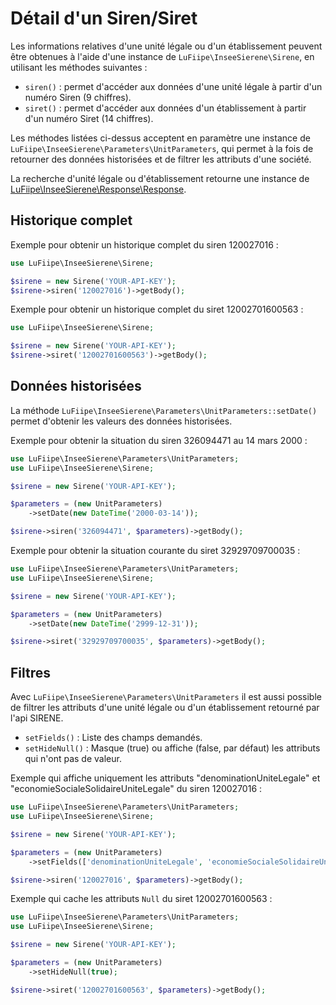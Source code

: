 # Détail d'un Siren/Siret

Les informations relatives d'une unité légale ou d'un établissement peuvent être obtenues à l'aide d'une instance de `LuFiipe\InseeSierene\Sirene`, en utilisant les méthodes suivantes :
- `siren()` : permet d'accéder aux données d'une unité légale à partir d'un numéro Siren (9 chiffres).
- `siret()` : permet d'accéder aux données d'un établissement à partir d'un numéro Siret (14 chiffres).

Les méthodes listées ci-dessus acceptent en paramètre une instance de `LuFiipe\InseeSierene\Parameters\UnitParameters`, qui permet à la fois de retourner des données historisées et de filtrer les attributs d'une société.

La recherche d'unité légale ou d'établissement retourne une instance de [LuFiipe\InseeSierene\Response\Response](responses.md#response-unitaire).

## Historique complet

Exemple pour obtenir un historique complet du siren 120027016 :

```php
use LuFiipe\InseeSierene\Sirene;

$sirene = new Sirene('YOUR-API-KEY');
$sirene->siren('120027016')->getBody();
```

Exemple pour obtenir un historique complet du siret 12002701600563 :

```php
use LuFiipe\InseeSierene\Sirene;

$sirene = new Sirene('YOUR-API-KEY');
$sirene->siret('12002701600563')->getBody();
```

## Données historisées

La méthode `LuFiipe\InseeSierene\Parameters\UnitParameters::setDate()` permet d'obtenir les valeurs des données historisées.

Exemple pour obtenir la situation du siren 326094471 au 14 mars 2000 :

```php
use LuFiipe\InseeSierene\Parameters\UnitParameters;
use LuFiipe\InseeSierene\Sirene;

$sirene = new Sirene('YOUR-API-KEY');

$parameters = (new UnitParameters)
    ->setDate(new DateTime('2000-03-14'));

$sirene->siren('326094471', $parameters)->getBody();
```

Exemple pour obtenir la situation courante du siret 32929709700035 :

```php
use LuFiipe\InseeSierene\Parameters\UnitParameters;
use LuFiipe\InseeSierene\Sirene;

$sirene = new Sirene('YOUR-API-KEY');

$parameters = (new UnitParameters)
    ->setDate(new DateTime('2999-12-31'));

$sirene->siret('32929709700035', $parameters)->getBody();
```

## Filtres

Avec `LuFiipe\InseeSierene\Parameters\UnitParameters` il est aussi possible de filtrer les attributs d'une unité légale ou d'un établissement retourné par l'api SIRENE.

- `setFields()` : Liste des champs demandés.
- `setHideNull()` : Masque (true) ou affiche (false, par défaut) les attributs qui n'ont pas de valeur.

Exemple qui affiche uniquement les attributs "denominationUniteLegale" et "economieSocialeSolidaireUniteLegale" du siren 120027016 :

```php
use LuFiipe\InseeSierene\Parameters\UnitParameters;
use LuFiipe\InseeSierene\Sirene;

$sirene = new Sirene('YOUR-API-KEY');

$parameters = (new UnitParameters)
    ->setFields(['denominationUniteLegale', 'economieSocialeSolidaireUniteLegale']);

$sirene->siren('120027016', $parameters)->getBody();
```

Exemple qui cache les attributs `Null` du siret 12002701600563 :

```php
use LuFiipe\InseeSierene\Parameters\UnitParameters;
use LuFiipe\InseeSierene\Sirene;

$sirene = new Sirene('YOUR-API-KEY');

$parameters = (new UnitParameters)
    ->setHideNull(true);

$sirene->siret('12002701600563', $parameters)->getBody();
```
